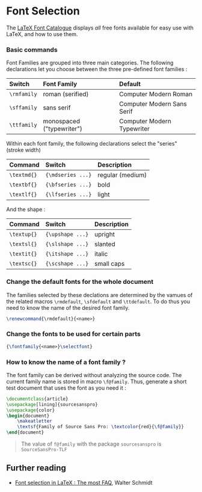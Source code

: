# Font Selection

The [LaTeX Font Catalogue](http://www.tug.dk/FontCatalogue/) displays *all* free fonts available for easy use with LaTeX, and how to use them.

### Basic commands
Font Families are grouped into three main categories. The following declarations let you choose between the three pre-defined font families :

|Switch|Font Family|Default|
|:---|:---|:---|
| `\rmfamily` | roman (serified)| Computer Modern Roman|
| `\sffamily` | sans serif | Computer Modern Sans Serif|
| `\ttfamily` | monospaced ("typewriter")| Computer Modern Typewriter |

Within each font family, the following declarations select the "series" (stroke width)

|Command|Switch|Description|
|:---|:---|:---|
|`\textmd{}`|`{\mdseries ...}`|regular (medium)|
|`\textbf{}`|`{\bfseries ...}`|bold|
|`\textlf{}`|`{\lfseries ...}`|light|

And the shape :

|Command|Switch|Description|
|:---|:---|:---|
|`\textup{}`|`{\upshape ...}`|upright|
|`\textsl{}`|`{\slshape ...}`|slanted|
|`\textit{}`|`{\itshape ...}`|italic|
|`\textsc{}`|`{\scshape ...}`|small caps|

### Change the default fonts for the whole document
The families selected by these declations are determined by the vamues of the related macros `\rmdefault`, `\sfdefault` and `\ttdefault`. To do thus you need to know the name of the desired font family.

```LaTeX
\renewcommand{\rmdefault}{<name>}
```

### Change the fonts to be used for certain parts
```LaTeX
{\fontfamily{<name>}\selectfont}
```
### How to know the name of a font family ?
The font family can be derived without analyzing the source code. The current family name is stored in macro `\f@family`. Thus, generate a short test document that uses the font as you need it : 

```LaTeX
\documentclass{article}
\usepackage[lining]{sourcesanspro}
\usepackage{color}
\begin{document}
    \makeatletter
    \textsf{Family of Source Sans Pro: \textcolor{red}{\f@family}}
\end{document}
```

> The value of `f@family` with the package `sourcesanspro` is `SourceSansPro-TLF` 
## Further reading

* [Font selection in LaTeX : The most FAQ](https://www.tug.org/pracjourn/2006-1/schmidt/schmidt.pdf), Walter Schmidt
